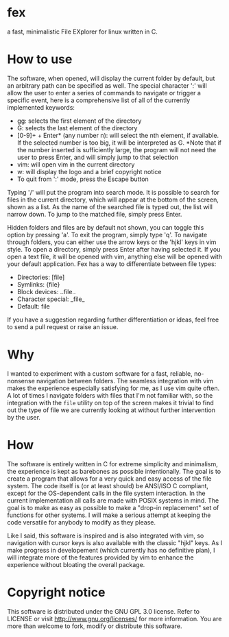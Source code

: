 # fex
a fast, minimalistic File EXplorer for linux written in C.

# How to use
The software, when opened, will display the current folder by default, but an arbitrary path can be specified as well.
The special character ':' will allow the user to enter a series of commands to navigate or trigger a specific event, here is a comprehensive list of all of the currently implemented keywords:
- gg: selects the first element of the directory
- G: selects the last element of the directory
- [0-9]+ + Enter* (any number n): will select the nth element, if available. If the selected number is too big, it will be interpreted as G. *Note that if the number inserted is sufficiently large, the program will not need the user to press Enter, and will simply jump to that selection
- vim: will open vim in the current directory
- w: will display the logo and a brief copyright notice
- To quit from ':' mode, press the Escape button

Typing '/' will put the program into search mode. It is possible to search for files in the current directory, which will appear at the bottom of the screen, shown as a list. As the name of the searched file is typed out, the list will narrow down. To jump to the matched file, simply press Enter.

Hidden folders and files are by default not shown, you can toggle this option by pressing 'a'.
To exit the program, simply type 'q'. To navigate through folders, you can either use the arrow keys or the 'hjkl' keys in vim style. To open a directory, simply press Enter after having selected it. If you open a text file, it will be opened with vim, anything else will be opened with your default application. Fex has a way to differentiate between file types:
- Directories: [file]
- Symlinks: {file}
- Block devices: ..file..
- Character special: \_file\_
- Default: file

If you have a suggestion regarding further differentiation or ideas, feel free to send a pull request or raise an issue.

# Why
I wanted to experiment with a custom software for a fast, reliable, no-nonsense navigation between folders.
The seamless integration with vim makes the experience especially satisfying for me, as I use vim quite often.
A lot of times I navigate folders with files that I'm not familiar with, so the integration with the `file` utility on top of the screen makes it trivial to find out the type of file we are currently looking at without further intervention by the user.

# How
The software is entirely written in C for extreme simplicity and minimalism, the experience is kept as barebones as possible intentionally.
The goal is to create a program that allows for a very quick and easy access of the file system. 
The code itself is (or at least should) be ANSI/ISO C compliant, except for the OS-dependent calls in the file system interaction. In the current implementation all calls are made with POSIX systems in mind. The goal is to make as easy as possible to make a "drop-in replacement" set of functions for other systems. I will make a serious attempt at keeping the code versatile for anybody to modify as they please.

Like I said, this software is inspired and is also integrated with vim, so navigation with cursor keys is also available with the classic "hjkl" keys. As I make progress in developement (which currently has no definitive plan), I will integrate more of the features provided by vim to enhance the experience without bloating the overall package.

# Copyright notice

This software is distributed under the GNU GPL 3.0 license. Refer to LICENSE or visit <http://www.gnu.org/licenses/> for more information.
You are more than welcome to fork, modify or distribute this software.
